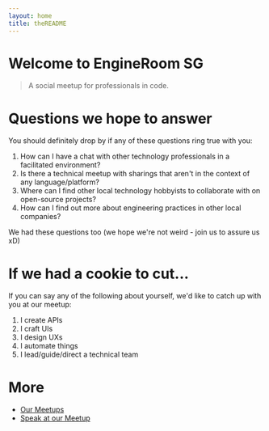 ```yaml
---
layout: home
title: theREADME
---
```


# Welcome to EngineRoom SG

> A social meetup for professionals in code.

# Questions we hope to answer

You should definitely drop by if any of these questions ring true with you:

1. How can I have a chat with other technology professionals in a facilitated environment?
2. Is there a technical meetup with sharings that aren't in the context of any language/platform?
3. Where can I find other local technology hobbyists to collaborate with on open-source projects?
4. How can I find out more about engineering practices in other local companies?

We had these questions too (we hope we're not weird - join us to assure us xD)

# If we had a cookie to cut...

If you can say any of the following about yourself, we'd like to catch up with you at our meetup:

1. I create APIs
2. I craft UIs
3. I design UXs
4. I automate things
5. I lead/guide/direct a technical team

# More

- [Our Meetups](/meetups)
- [Speak at our Meetup](/speak)
